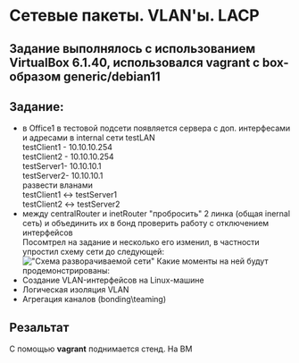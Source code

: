 # Сетевые пакеты. VLAN'ы. LACP

## Задание выполнялось с использованием VirtualBox 6.1.40, использовался vagrant с box-образом generic/debian11

## Задание:
- в Office1 в тестовой подсети появляется сервера с доп. интерфесами и адресами в internal сети testLAN  
    testClient1 - 10.10.10.254  
    testClient2 - 10.10.10.254  
    testServer1- 10.10.10.1  
    testServer2- 10.10.10.1  
    развести вланами  
    testClient1 <-> testServer1  
    testClient2 <-> testServer2  
- между centralRouter и inetRouter "пробросить" 2 линка (общая inernal сеть) и объединить их в бонд проверить работу c отключением интерфейсов  
Посомтрел на задание и несколько его изменил, в частности упростил схему сети до следующей:
!["Схема разворачиваемой сети"]()
Какие моменты на ней будут продемонстрированы:
- Создание VLAN-интерфейсов на Linux-машине
- Логическая изоляция VLAN
- Агрегация каналов (bonding\teaming)

## Резальтат
С помощью **vagrant** поднимается стенд. На ВМ 
